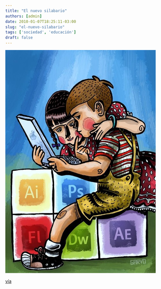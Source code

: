 ```yaml
---
title: "El nuevo silabario"
authors: [admin]
date: 2010-01-07T18:25:11-03:00
slug: "el-nuevo-silabario"
tags: ['sociedad', 'educación']
draft: false
---
```

 
![realidad\_educativa.jpg](realidad_educativa.jpg)

[vía](http://eduardoe.tumblr.com/post/319579194/xrq-freakyfly-silabario-2-0-thebekade)
